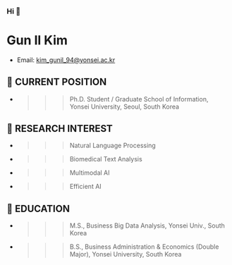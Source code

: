 ### Hi 👋
# Gun Il Kim
- Email: kim_gunil_94@yonsei.ac.kr    

## 🔭 CURRENT POSITION
- >>> Ph.D. Student / Graduate School of Information, Yonsei University, Seoul, South Korea

## 🌱 RESEARCH INTEREST
-	>>> Natural Language Processing
-	>>> Biomedical Text Analysis
-	>>> Multimodal AI
-	>>> Efficient AI

## 💬 EDUCATION
- >>>	M.S., Business Big Data Analysis, Yonsei Univ., South Korea
- >>>	B.S., Business Administration & Economics (Double Major), Yonsei University, South Korea

<!--
**lurker18/lurker18** is a ✨ _special_ ✨ repository because its `README.md` (this file) appears on your GitHub profile.

Here are some ideas to get you started:

- 🔭 I’m currently working on ...
- 🌱 I’m currently learning ...
- 👯 I’m looking to collaborate on ...
- 🤔 I’m looking for help with ...
- 💬 Ask me about ...
- 📫 How to reach me: ...
- 😄 Pronouns: ...
- ⚡ Fun fact: ...
-->
